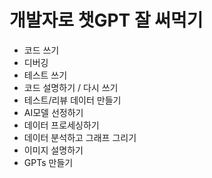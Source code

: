 # 개발자로 챗GPT 잘 써먹기
- 코드 쓰기
- 디버깅
- 테스트 쓰기
- 코드 설명하기 / 다시 쓰기
- 테스트/리뷰 데이터 만들기
- AI모델 선정하기
- 데이터 프로세싱하기
- 데이터 분석하고 그래프 그리기
- 이미지 설명하기
- GPTs 만들기